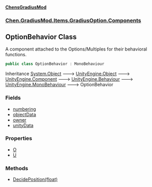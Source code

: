 
#### [ChensGradiusMod](./index 'index')

### [Chen.GradiusMod.Items.GradiusOption.Components](./3b19l5ocTqQsEH2QAbTnXQ 'Chen.GradiusMod.Items.GradiusOption.Components')

## OptionBehavior Class
A component attached to the Options/Multiples for their behavioral functions.  
```csharp
public class OptionBehavior : MonoBehaviour
```
Inheritance [System.Object](https://docs.microsoft.com/en-us/dotnet/api/System.Object 'System.Object') &#129106; [UnityEngine.Object](https://docs.microsoft.com/en-us/dotnet/api/UnityEngine.Object 'UnityEngine.Object') &#129106; [UnityEngine.Component](https://docs.microsoft.com/en-us/dotnet/api/UnityEngine.Component 'UnityEngine.Component') &#129106; [UnityEngine.Behaviour](https://docs.microsoft.com/en-us/dotnet/api/UnityEngine.Behaviour 'UnityEngine.Behaviour') &#129106; [UnityEngine.MonoBehaviour](https://docs.microsoft.com/en-us/dotnet/api/UnityEngine.MonoBehaviour 'UnityEngine.MonoBehaviour') &#129106; OptionBehavior  

### Fields
- [numbering](./LL3U18iiScRLNCdMslZJ8A 'Chen.GradiusMod.Items.GradiusOption.Components.OptionBehavior.numbering')
- [objectData](./9rJODcSt3n4dc8tnvT0HLA 'Chen.GradiusMod.Items.GradiusOption.Components.OptionBehavior.objectData')
- [owner](./iGOzPfYJ7tQzCVKdE5AWJA 'Chen.GradiusMod.Items.GradiusOption.Components.OptionBehavior.owner')
- [unityData](./-zvR3eC84B0IbOC+zBCFdQ 'Chen.GradiusMod.Items.GradiusOption.Components.OptionBehavior.unityData')

### Properties
- [O](./gIeAnpHCoZ9xekNkaktEjQ 'Chen.GradiusMod.Items.GradiusOption.Components.OptionBehavior.O')
- [U](./z-8xYfioFWF0Dfu93d43mQ 'Chen.GradiusMod.Items.GradiusOption.Components.OptionBehavior.U')

### Methods
- [DecidePosition(float)](./-PwxV-eu4pTTt4GnyV7N4A 'Chen.GradiusMod.Items.GradiusOption.Components.OptionBehavior.DecidePosition(float)')

